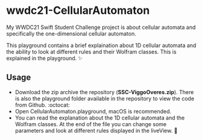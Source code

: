 # wwdc21-CellularAutomaton
My WWDC21 Swift Student Challenge project is about cellular automata and specifically the one-dimensional cellular automaton.

This playground contains a brief explaination about 1D cellular automata and the ability to look at different rules and their Wolfram classes. This is explained in the playground. :sparkles:

## Usage
* Download the zip archive the repository (**SSC-ViggoOveres.zip**). There is also the playground folder available in the repository to view the code from Github. :octocat:
* Open CellularAutomaton.playground, macOS is recommended.
* You can read the explanation about the 1D cellular automata and the Wolfram classes. At the end of the file you can change some parameters and look at different rules displayed in the liveView. :tada:
